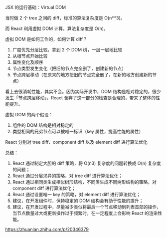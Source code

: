 JSX 的运行基础：Virtual DOM

当时做 2 个 tree 之间的 diff，标准的算法复杂度是 O(n**3)。

而 React 利用虚拟 DOM 计算，算法复杂度是 O(n)。

虚拟 DOM 是如何工作的，如何计算 diff？

1. 广度优先分层比较。拿到 2 个 DOM 树，一层一层地比较
2. 从根节点开始比较
3. 属性变化及顺序
4. 节点类型发生变化（把旧的节点完全删了，创建新的节点）
5. 节点跨层移动（在原来的地方把旧的节点完全删了，在新的地方创建新的节点）

看上去很消耗性能，其实不会。因为实际开发中，DOM 结构是相对稳定的，很少发生「节点跨层移动」，React 舍弃了这一部分的检查是合理的，带来了整体的性能提升。

虚拟 DOM 的两个假设：

1. 组件的 DOM 结构是相对稳定的
2. 类型相同的兄弟节点可以被唯一标识（key 属性，提高性能的属性）

React 分别对 tree diff、component diff 以及 element diff 进行算法优化

总结：

1. React 通过制定大胆的 diff 策略，将 O(n3) 复杂度的问题转换成 O(n) 复杂度的问题；
2. React 通过分层求异的策略，对 tree diff 进行算法优化；
3. React 通过相同类生成相似树形结构，不同类生成不同树形结构的策略，对 component diff 进行算法优化；
4. React 通过设置唯一 key 的策略，对 element diff 进行算法优化；
5. 建议，在开发组件时，保持稳定的 DOM 结构会有助于性能的提升；
6. 建议，在开发过程中，尽量减少类似将最后一个节点移动到列表首部的操作，当节点数量过大或更新操作过于频繁时，在一定程度上会影响 React 的渲染性能。

<https://zhuanlan.zhihu.com/p/20346379>
